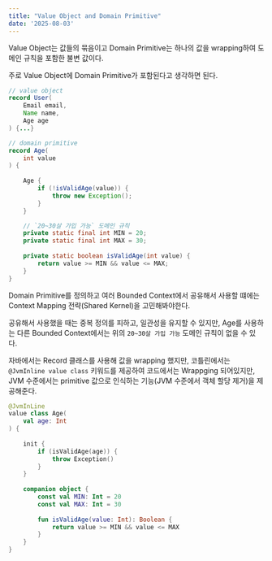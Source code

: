 ```yaml
---
title: "Value Object and Domain Primitive"
date: '2025-08-03'
---
```


Value Object는 값들의 묶음이고 Domain Primitive는 하나의 값을 wrapping하여 도메인 규칙을 포함한 불변 값이다.

주로 Value Object에 Domain Primitive가 포함된다고 생각하면 된다.

```java
// value object
record User(
    Email email,
    Name name,
    Age age
) {...}

// domain primitive
record Age(
    int value
) {
    
    Age {
        if (!isValidAge(value)) {
            throw new Exception();
        }
    }

    // `20~30살 가입 가능` 도메인 규칙
    private static final int MIN = 20;
    private static final int MAX = 30;
    
    private static boolean isValidAge(int value) {
        return value >= MIN && value <= MAX;
    }
}
```

Domain Primitive를 정의하고 여러 Bounded Context에서 공유해서 사용할 떄에는 Context Mapping 전략(Shared Kernel)을 고민해봐야한다.

공유해서 사용했을 때는 중복 정의를 피하고, 일관성을 유지할 수 있지만, Age를 사용하는 다른 Bounded Context에서는 위의 `20~30살 가입 가능` 도메인 규칙이 없을 수 있다.

자바에서는 Record 클래스를 사용해 값을 wrapping 했지만, 코틀린에서는 `@JvmInline value class` 키워드를 제공하여 코드에서는 Wrappging 되어있지만, JVM 수준에서는 primitive 값으로 인식하는 기능(JVM 수준에서 객체 할당 제거)을 제공해준다.

```kotlin
@JvmInLine
value class Age(
    val age: Int
) {
    
    init {
        if (isValidAge(age)) {
            throw Exception()
        }
    }
    
    companion object {
        const val MIN: Int = 20
        const val MAX: Int = 30
        
        fun isValidAge(value: Int): Boolean {
            return value >= MIN && value <= MAX
        }
    }
}
```